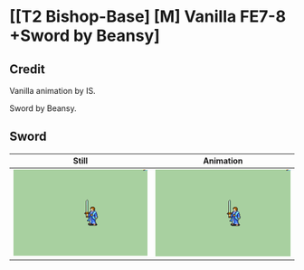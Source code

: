 # [\[T2 Bishop-Base\] \[M\] Vanilla FE7-8 +Sword by Beansy]

## Credit

Vanilla animation by IS.

Sword by Beansy.
	
## Sword

| Still | Animation |
| :---: | :-------: |
| ![Sword still](./Sword_000.png) | ![Sword animation](./Sword.gif) |
